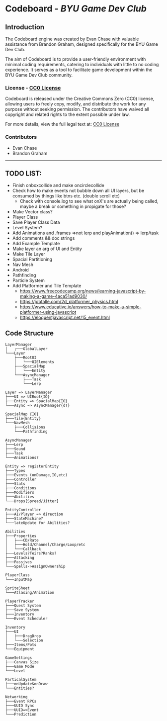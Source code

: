 # Codeboard - _BYU Game Dev Club_

## Introduction

The Codeboard engine was created by Evan Chase with valuable assistance from Brandon Graham, designed specifically for the BYU Game Dev Club.

The aim of Codeboard is to provide a user-friendly environment with minimal coding requirements, catering to individuals with little to no coding experience. It serves as a tool to facilitate game development within the BYU Game Dev Club community.

### License - [CC0 License](https://creativecommons.org/publicdomain/zero/1.0/)

Codeboard is released under the Creative Commons Zero (CC0) license, allowing users to freely copy, modify, and distribute the work for any purpose without seeking permission. The contributors have waived all copyright and related rights to the extent possible under law.

For more details, view the full legal text at: [CC0 License](https://creativecommons.org/publicdomain/zero/1.0/)

### Contributors

-   Evan Chase
-   Brandon Graham

---

## TODO LIST:

-   Finish onboxcollide and make oncirclecollide
-   Check how to make events not bubble down all UI layers, but be consumed by things like btns etc. (double scroll etc)
    -   Check with console.log to see what onX's are actually being called, maybe a break or something in propigate for those?
-   Make Vector class?
-   Player Class
-   Save Player Class Data
-   Level System?
-   Add Animations and .frames =>not lerp and playAnimation() => lerp/task
-   Add comments && doc strings
-   Add Example Template
-   Make layer an arg of UI and Entity
-   Make Tile Layer
-   Spacial Partitioning
-   Nav Mesh
-   Android
-   Pathfinding
-   Particle System
-   Add Platformer and Tile Template
    -   https://www.freecodecamp.org/news/learning-javascript-by-making-a-game-4aca51ad9030/
    -   https://jobtalle.com/2d_platformer_physics.html
    -   https://www.educative.io/answers/how-to-make-a-simple-platformer-using-javascript
    -   https://eloquentjavascript.net/15_event.html

## Code Structure

```
LayerManager
│   ┌───GlobalLayer
└───Layer
    ├───RootUI
    │   └───UIElements
    ├───SpacialMap
    │   └───Entity
    └───AsyncManager
        ├───Task
        └───Lerp

Layer => LayerManager
├───UI => UIRoot{IO}
├───Entity => SpacialMap{IO}
└───Async => AsyncManager{dT}

SpacialMap {IO}
├───Tile{Entity}
└───NavMesh
    ├───Collisions
    └───Pathfinding

AsyncManager
├───Lerp
├───Sound
├───Task
└───Animations?

Entity => registerEntity
├───Types
├───Events (onDamage,IO,etc)
├───Controller
├───Stats
├───Conditions
├───Modifiers
├───Abilities
└───Drops[Spread/Jitter]

EntityController
├───AI/Player => direction
├───StateMachine?
└───lateUpdate for Abilities?

Abilities
├───Properties
│   ├───CD/Rate
│   ├───Hold/Channel/Charge/Loop/etc
│   └───Callback
├───Levels?Teirs?Ranks?
├───Attacking
├───Passives
└───Spells->AssignOwnership

PlayerClass
└───InputMap

SpriteSheet
└───Atlasing/Animation

PlayerTracker
├───Quest System
├───Save System
├───Inventory
└───Event Scheduler

Inventory
├───UI
│   ├───DragDrop
│   └───Selection
├───Items/Pots
└───Equipment

GameSettings
├───Canvas Size
├───Game Mode
└───Level

ParticalSystem
├───onUpdate&onDraw
└───Entities?

Networking
├───Event RPCs
├───UUID Sync
├───UUID=>Event
└───Prediction
```
